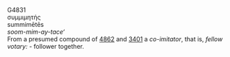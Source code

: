 <body>
  <p>G4831<br>  συμμιμητής  <br> summimētēs  <br><i>soom-mim-ay-tace‘ </i><br>From a presumed compound of <a href="g4862.htm">4862</a> and <a href="g3401.htm">3401</a>  a <i>co-imitator</i>, that is, <i>fellow</i> <i>votary:</i> - follower together.<br></p>
 </body>
